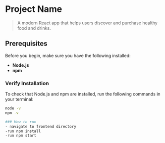 
# Project Name

> A modern React app that helps users discover and purchase healthy food and drinks.


## Prerequisites

Before you begin, make sure you have the following installed:

- **Node.js** 
- **npm** 



### Verify Installation

To check that Node.js and npm are installed, run the following commands in your terminal:

```bash
node -v
npm -v

### How to run
- navigate to frontend directory
-run npm install
-run npm start


